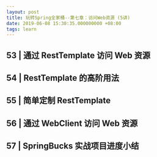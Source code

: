 ```yaml
---
layout: post
title: 玩转Spring全家桶--第七章：访问Web资源 (5讲)
date: 2019-06-08 15:30:35.000000000 +08:00
tags: learn
---
```


## 53 | 通过 RestTemplate 访问 Web 资源
## 54 | RestTemplate 的高阶用法
## 55 | 简单定制 RestTemplate
## 56 | 通过 WebClient 访问 Web 资源
## 57 | SpringBucks 实战项目进度小结
